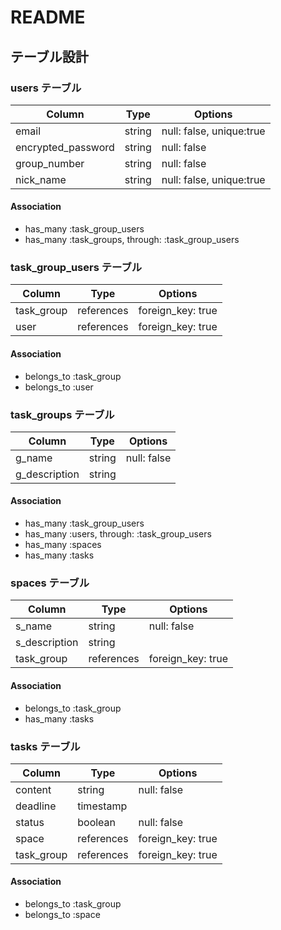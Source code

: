 # README

## テーブル設計

### users テーブル

| Column            | Type   | Options     |
| ----------------- | ------ | ----------- |
| email             | string | null: false, unique:true |
| encrypted_password| string | null: false |
| group_number      | string | null: false |
| nick_name         | string | null: false, unique:true |

#### Association

- has_many :task_group_users
- has_many :task_groups, through: :task_group_users

### task_group_users テーブル

| Column      | Type       | Options          |
| ----------- | ---------- | ---------------- |
| task_group  | references | foreign_key: true|
| user        | references | foreign_key: true|

#### Association

- belongs_to :task_group
- belongs_to :user

### task_groups テーブル

| Column       | Type      | Options          |
| ------------ | --------- | ---------------- |
| g_name       | string    | null: false      |
| g_description| string    |                  |

#### Association

- has_many :task_group_users
- has_many :users, through: :task_group_users
- has_many :spaces
- has_many :tasks

### spaces テーブル

| Column       | Type      | Options     |
| ------------ | --------- | ----------- |
| s_name       | string    | null: false |
| s_description| string    |             |
| task_group   |references | foreign_key: true|

#### Association

- belongs_to :task_group
- has_many   :tasks

### tasks テーブル

| Column         | Type      | Options     |
| -------------- | --------- | ----------- |
| content        | string    | null: false |
| deadline       | timestamp |             |
| status         | boolean   | null: false |
| space          | references| foreign_key: true|
| task_group     | references| foreign_key: true|

#### Association

- belongs_to :task_group
- belongs_to :space